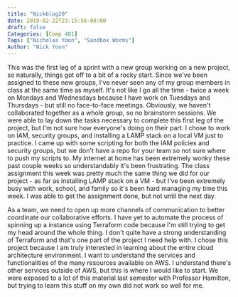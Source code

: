 ```yaml
---
title: "Nickblog20"
date: 2019-02-22T23:15:56-08:00
draft: false
Categories: [Comp 481]
Tags: ["Nicholas Yoon", "Sandbox Worms"]
Author: "Nick Yoon"
---
```

This was the first leg of a sprint with a new group working on a new project, so naturally, things got off to a bit of a rocky start. Since we've been assigned to these new groups, I've never seen any of my group members in class at the same time as myself. It's not like I go all the time - twice a week on Mondays and Wednesdays because I have work on Tuesdays and Thursdays - but still no face-to-face meetings. Obviously, we haven't collaborated together as a whole group, so no brainstorm sessions. We were able to lay down the tasks necessary to complete this first leg of the project, but I'm not sure how everyone's doing on their part. I chose to work on IAM, security groups, and installing a LAMP stack on a local VM just to practice. I came up with some scripting for both the IAM policies and security groups, but we don't have a repo for your team so not sure where to push my scripts to. My internet at home has been extremely wonky these past couple weeks so understandably it's been frustrating. The class assignment this week was pretty much the same thing we did for our project - as far as installing LAMP stack on a VM - but I've been extremely busy with work, school, and family so it's been hard managing my time this week. I was able to get the assignment done, but not until the next day.

As a team, we need to open up more channels of communication to better coordinate our collaborative efforts. I have yet to automate the process of spinning up a instance using Terraform code because I'm still trying to get my head around the whole thing. I don't quite have a strong understanding of Terraform and that's one part of the project I need help with. I chose this project because I am truly interested in learning about the entire cloud architecture environment. I want to understand the services and functionalities of the many resources available on AWS. I understand there's other services outside of AWS, but this is where I would like to start. We were exposed to a lot of this material last semester with Professor Hamilton, but trying to learn this stuff on my own did not work so well for me. 
